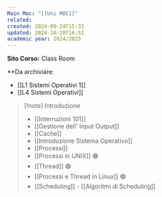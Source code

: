 ```yaml
---
Main Moc: "[[Uni MOC]]"
related: 
created: 2024-09-24T15:33
updated: 2024-10-28T16:51
academic year: 2024/2025
---
```

**Sito Corso:** Class Room

**Da archiviare:
- [[L1 Sistemi Operativi 1]]
- [[L4 Sistemi Operativi]]

>[!note] Introduzione
>- [[Interruzioni 101]]
>- [[Gestione dell' Input Output]]
>- [[Cache]]
>- [[Introduzione Sistema Operativo]]
>- [[Processi]]
>- [[Processi in UNIX]] 🟢
>- [[Thread]] 🟢
>- [[Processi e Thread in Linux]] 🟢
>- [[Scheduling]] - [[Algoritmi di Scheduling]]
